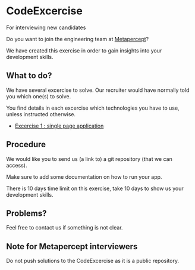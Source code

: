 # CodeExcercise
For interviewing new candidates

Do you want to join the engineering team at [Metapercept](https://metapercept.com/)?

We have created this exercise in order to gain insights into your development skills.

## What to do?

We have several excercise to solve. Our recruiter would have normally told you which one(s) to solve.

You find details in each excercise which technologies you have to use, unless instructed otherwise.

- [Excercise 1 : single page application](./1-spa.md)

## Procedure

We would like you to send us (a link to) a git repository (that we can access).  

Make sure to add some documentation on how to run your app.

There is 10 days time limit on this exercise, take 10 days to show us your development skills.

## Problems?

Feel free to contact us if something is not clear.

## Note for Metapercept interviewers

Do not push solutions to the CodeExcercise as it is a public repository.
